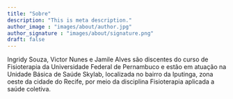 ```yaml
---
title: "Sobre"
description: "This is meta description."
author_image : "images/about/author.jpg"
author_signature : "images/about/signature.png"
draft: false
---
```


Ingridy Souza, Victor Nunes e Jamile Alves são discentes do curso de Fisioterapia da Universidade Federal de Pernambuco e estão em atuação na Unidade Básica de Saúde Skylab, localizada no bairro da Iputinga, zona oeste da cidade do Recife, por meio da disciplina Fisioterapia aplicada a saúde coletiva.

